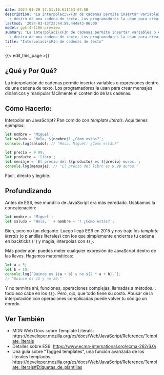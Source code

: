 ```yaml
---
date: 2024-01-20 17:51:10.611453-07:00
description: "La interpolaci\xF3n de cadenas permite insertar variables o expresiones\
  \ dentro de una cadena de texto. Los programadores la usan para crear mensajes\u2026"
lastmod: '2024-03-13T22:44:59.444843-06:00'
model: gpt-4-1106-preview
summary: "La interpolaci\xF3n de cadenas permite insertar variables o expresiones\
  \ dentro de una cadena de texto. Los programadores la usan para crear mensajes\u2026"
title: "Interpolaci\xF3n de cadenas de texto"
---
```


{{< edit_this_page >}}

## ¿Qué y Por Qué?
La interpolación de cadenas permite insertar variables o expresiones dentro de una cadena de texto. Los programadores la usan para crear mensajes dinámicos y manipular fácilmente el contenido de las cadenas.

## Cómo Hacerlo:
Interpolar en JavaScript? Pan comido con *template literals*. Aquí tienes ejemplos:

```javascript
let nombre = 'Miguel';
let saludo = `Hola, ${nombre}! ¿Cómo estás?`;
console.log(saludo); // "Hola, Miguel! ¿Cómo estás?"

let precio = 9.99;
let producto = 'libro';
let mensaje = `El precio del ${producto} es ${precio} euros.`;
console.log(mensaje); // "El precio del libro es 9.99 euros."
```

Fácil, directo y legible.

## Profundizando
Antes de ES6, ese mundillo de JavaScript era más enredado. Usábamos la concatenación:

```javascript
let nombre = 'Miguel';
let saludo = 'Hola, ' + nombre + '! ¿Cómo estás?';
```

Bien, pero no tan elegante. Luego llegó ES6 en 2015 y nos trajo los *template literals* (o plantillas literales) con los que simplemente encierras tu cadena en backticks (`` ` ``) y magia, interpolas con `${}`.

Más poder aún: puedes meter cualquier expresión de JavaScript dentro de las llaves. Hagamos matemáticas:

```javascript
let a = 5;
let b = 10;
console.log(`Quince es ${a + b} y no ${2 * a + b}.`);
// "Quince es 15 y no 20."
```

Y no termina ahí; funciones, operaciones complejas, llamadas a métodos... todo eso cabe en los `${}`. Pero, ojo, que todo tiene su costo. Abusar de la interpolación con operaciones complicadas puede volver tu código un enredo.

## Ver También
- MDN Web Docs sobre Template Literals: https://developer.mozilla.org/es/docs/Web/JavaScript/Reference/Template_literals
- Detalles sobre ES6: https://www.ecma-international.org/ecma-262/6.0/
- Una guía sobre "Tagged templates", una función avanzada de los literales templados: https://developer.mozilla.org/es/docs/Web/JavaScript/Reference/Template_literals#Etiquetas_de_plantillas

